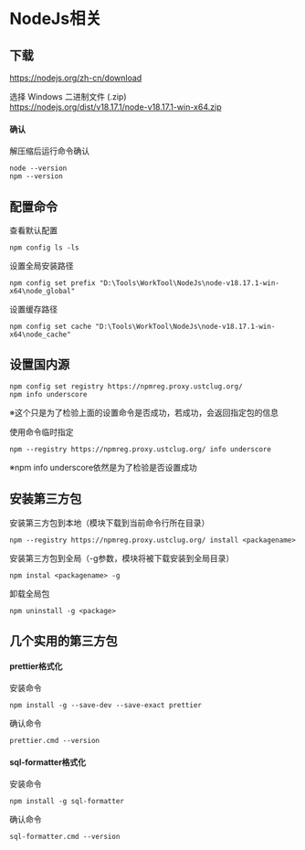 # NodeJs相关

## 下载
https://nodejs.org/zh-cn/download  

选择 Windows 二进制文件 (.zip)  
https://nodejs.org/dist/v18.17.1/node-v18.17.1-win-x64.zip

#### 确认
解压缩后运行命令确认
```
node --version
npm --version
```

## 配置命令

查看默认配置
```
npm config ls -ls
```

设置全局安装路径
```
npm config set prefix "D:\Tools\WorkTool\NodeJs\node-v18.17.1-win-x64\node_global"
```

设置缓存路径
```
npm config set cache "D:\Tools\WorkTool\NodeJs\node-v18.17.1-win-x64\node_cache"
```

## 设置国内源
```
npm config set registry https://npmreg.proxy.ustclug.org/
npm info underscore
```
※这个只是为了检验上面的设置命令是否成功，若成功，会返回指定包的信息  

使用命令临时指定
```
npm --registry https://npmreg.proxy.ustclug.org/ info underscore
```
※npm info underscore依然是为了检验是否设置成功

## 安装第三方包

安装第三方包到本地（模块下载到当前命令行所在目录）
```
npm --registry https://npmreg.proxy.ustclug.org/ install <packagename>
```

安装第三方包到全局（-g参数，模块将被下载安装到全局目录）
```
npm instal <packagename> -g
```

卸载全局包
```
npm uninstall -g <package>
```

## 几个实用的第三方包

#### prettier格式化
安装命令
```
npm install -g --save-dev --save-exact prettier
```
确认命令
```
prettier.cmd --version
```

#### sql-formatter格式化
安装命令
```
npm install -g sql-formatter
```
确认命令
```
sql-formatter.cmd --version
```


